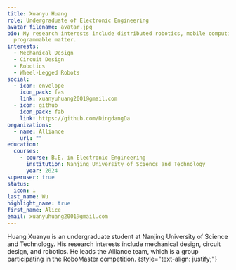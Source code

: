 ```yaml
---
title: Xuanyu Huang
role: Undergraduate of Electronic Engineering
avatar_filename: avatar.jpg
bio: My research interests include distributed robotics, mobile computing and
  programmable matter.
interests:
  - Mechanical Design
  - Circuit Design
  - Robotics
  - Wheel-Legged Robots
social:
  - icon: envelope
    icon_pack: fas
    link: xuanyuhuang2001@gmail.com
  - icon: github
    icon_pack: fab
    link: https://github.com/DingdangDa
organizations:
  - name: Alliance
    url: ""
education:
  courses:
    - course: B.E. in Electronic Engineering
      institution: Nanjing University of Sciencs and Technology
      year: 2024
superuser: true
status:
  icon: ☕️
last_name: Wu
highlight_name: true
first_name: Alice
email: xuanyuhuang2001@gmail.com
---
```

Huang Xuanyu is an undergraduate student at Nanjing University of Science and Technology. His research interests include mechanical design, circuit design, and robotics. He leads the Alliance team, which is a group participating in the RoboMaster competition.
{style="text-align: justify;"}